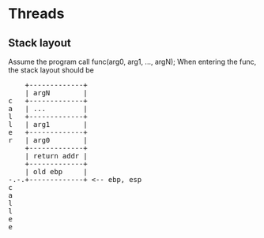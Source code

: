 # Threads

## Stack layout

Assume the program call func(arg0, arg1, ..., argN); When entering the func, the stack layout should be

<pre>
    +-------------+
    | argN        |
c   +-------------+
a   | ...         |
l   +-------------+
l   | arg1        |
e   +-------------+
r   | arg0        |
    +-------------+
    | return addr |
    +-------------+
    | old ebp     |
-.-.+-------------+ <-- ebp, esp
c
a
l
l
e
e

</pre>
